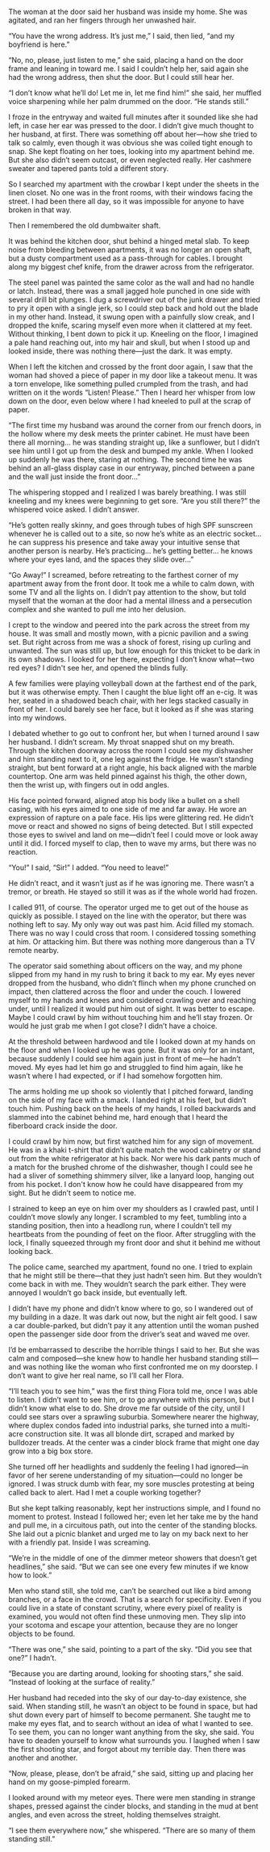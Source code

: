 The woman at the door said her husband was inside my home. She was agitated, and ran her fingers through her unwashed hair.

“You have the wrong address. It’s just me,” I said, then lied, “and my boyfriend is here.”

“No, no, please, just listen to me,” she said, placing a hand on the door frame and leaning in toward me. I said I couldn’t help her, said again she had the wrong address, then shut the door. But I could still hear her.

“I don’t know what he’ll do! Let me in, let me find him!” she said, her muffled voice sharpening while her palm drummed on the door. “He stands still.”

I froze in the entryway and waited full minutes after it sounded like she had left, in case her ear was pressed to the door. I didn’t give much thought to her husband, at first. There was something off about her—how she tried to talk so calmly, even though it was obvious she was coiled tight enough to snap. She kept floating on her toes, looking into my apartment behind me. But she also didn’t seem outcast, or even neglected really. Her cashmere sweater and tapered pants told a different story.

So I searched my apartment with the crowbar I kept under the sheets in the linen closet. No one was in the front rooms, with their windows facing the street. I had been there all day, so it was impossible for anyone to have broken in that way.

Then I remembered the old dumbwaiter shaft.     

It was behind the kitchen door, shut behind a hinged metal slab. To keep noise from bleeding between apartments, it was no longer an open shaft, but a dusty compartment used as a pass-through for cables. I brought along my biggest chef knife, from the drawer across from the refrigerator.

The steel panel was painted the same color as the wall and had no handle or latch. Instead, there was a small jagged hole punched in one side with several drill bit plunges. I dug a screwdriver out of the junk drawer and tried to pry it open with a single jerk, so I could step back and hold out the blade in my other hand. Instead, it swung open with a painfully slow creak, and I dropped the knife, scaring myself even more when it clattered at my feet. Without thinking, I bent down to pick it up. Kneeling on the floor, I imagined a pale hand reaching out, into my hair and skull, but when I stood up and looked inside, there was nothing there—just the dark. It was empty.

When I left the kitchen and crossed by the front door again, I saw that the woman had shoved a piece of paper in my door like a takeout menu. It was a torn envelope, like something pulled crumpled from the trash, and had written on it the words “Listen! Please.” Then I heard her whisper from low down on the door, even below where I had kneeled to pull at the scrap of paper.

“The first time my husband was around the corner from our french doors, in the hollow where my desk meets the printer cabinet. He must have been there all morning… he was standing straight up, like a sunflower, but I didn’t see him until I got up from the desk and bumped my ankle. When I looked up suddenly he was there, staring at nothing. The second time he was behind an all-glass display case in our entryway, pinched between a pane and the wall just inside the front door…”

The whispering stopped and I realized I was barely breathing. I was still kneeling and my knees were beginning to get sore. “Are you still there?” the whispered voice asked. I didn’t answer.

“He’s gotten really skinny, and goes through tubes of high SPF sunscreen whenever he is called out to a site, so now he’s white as an electric socket… he can suppress his presence and take away your intuitive sense that another person is nearby. He’s practicing… he’s getting better… he knows where your eyes land, and the spaces they slide over...”

“Go Away!” I screamed, before retreating to the farthest corner of my apartment away from the front door. It took me a while to calm down, with some TV and all the lights on. I didn’t pay attention to the show, but told myself that the woman at the door had a mental illness and a persecution complex and she wanted to pull me into her delusion.

I crept to the window and peered into the park across the street from my house. It was small and mostly mown, with a picnic pavilion and a swing set. But right across from me was a shock of forest, rising up curling and unwanted. The sun was still up, but low enough for this thicket to be dark in its own shadows. I looked for her there, expecting I don’t know what—two red eyes? I didn't see her, and opened the blinds fully.

A few families were playing volleyball down at the farthest end of the park, but it was otherwise empty. Then I caught the blue light off an e-cig. It was her, seated in a shadowed beach chair, with her legs stacked casually in front of her. I could barely see her face, but it looked as if she was staring into my windows.

I debated whether to go out to confront her, but when I turned around I saw her husband. I didn’t scream. My throat snapped shut on my breath. Through the kitchen doorway across the room I could see my dishwasher and him standing next to it, one leg against the fridge. He wasn’t standing straight, but bent forward at a right angle, his back aligned with the marble countertop. One arm was held pinned against his thigh, the other down, then the wrist up, with fingers out in odd angles. 

His face pointed forward, aligned atop his body like a bullet on a shell casing, with his eyes aimed to one side of me and far away. He wore an expression of rapture on a pale face. His lips were glittering red. He didn’t move or react and showed no signs of being detected. But I still expected those eyes to swivel and land on me—didn’t feel I could move or look away until it did. I forced myself to clap, then to wave my arms, but there was no reaction.

“You!” I said, “Sir!” I added. “You need to leave!” 

He didn’t react, and it wasn’t just as if he was ignoring me. There wasn’t a tremor, or breath. He stayed so still it was as if the whole world had frozen.

I called 911, of course. The operator urged me to get out of the house as quickly as possible. I stayed on the line with the operator, but there was nothing left to say. My only way out was past him. Acid filled my stomach. There was no way I could cross that room. I considered tossing something at him. Or attacking him. But there was nothing more dangerous than a TV remote nearby. 

The operator said something about officers on the way, and my phone slipped from my hand in my rush to bring it back to my ear. My eyes never dropped from the husband, who didn’t flinch when my phone crunched on impact, then clattered across the floor and under the couch. I lowered myself to my hands and knees and considered crawling over and reaching under, until I realized it would put him out of sight. It was better to escape. Maybe I could crawl by him without touching him and he’ll stay frozen. Or would he just grab me when I got close? I didn’t have a choice.

At the threshold between hardwood and tile I looked down at my hands on the floor and when I looked up he was gone. But it was only for an instant, because suddenly I could see him again just in front of me—he hadn’t moved. My eyes had let him go and struggled to find him again, like he wasn’t where I had expected, or if I had somehow forgotten him.

The arms holding me up shook so violently that I pitched forward, landing on the side of my face with a smack. I landed right at his feet, but didn’t touch him. Pushing back on the heels of my hands, I rolled backwards and slammed into the cabinet behind me, hard enough that I heard the fiberboard crack inside the door. 

I could crawl by him now, but first watched him for any sign of movement. He was in a khaki t-shirt that didn’t quite match the wood cabinetry or stand out from the white refrigerator at his back. Nor were his dark pants much of a match for the brushed chrome of the dishwasher, though I could see he had a sliver of something shimmery silver, like a lanyard loop, hanging out from his pocket. I don't know how he could have disappeared from my sight. But he didn’t seem to notice me.

I strained to keep an eye on him over my shoulders as I crawled past, until I couldn’t move slowly any longer. I scrambled to my feet, tumbling into a standing position, then into a headlong run, where I couldn’t tell my heartbeats from the pounding of feet on the floor. After struggling with the lock, I finally squeezed through my front door and shut it behind me without looking back.

The police came, searched my apartment, found no one. I tried to explain that he might still be there—that they just hadn’t seen him. But they wouldn’t come back in with me. They wouldn’t search the park either. They were annoyed I wouldn’t go back inside, but eventually left. 

I didn’t have my phone and didn’t know where to go, so I wandered out of my building in a daze. It was dark out now, but the night air felt good. I saw a car double-parked, but didn’t pay it any attention until the woman pushed open the passenger side door from the driver’s seat and waved me over.

I’d be embarrassed to describe the horrible things I said to her. But she was calm and composed—she knew how to handle her husband standing still—and was nothing like the woman who first confronted me on my doorstep. I don’t want to give her real name, so I’ll call her Flora.

“I’ll teach you to see him,” was the first thing Flora told me, once I was able to listen. I didn’t want to see him, or to go anywhere with this person, but I didn’t know what else to do. She drove me far outside of the city, until I could see stars over a sprawling suburbia. Somewhere nearer the highway, where duplex condos faded into industrial parks, she turned into a multi-acre construction site. It was all blonde dirt, scraped and marked by bulldozer treads. At the center was a cinder block frame that might one day grow into a big box store. 

She turned off her headlights and suddenly the feeling I had ignored—in favor of her serene understanding of my situation—could no longer be ignored. I was struck dumb with fear, my sore muscles protesting at being called back to alert. Had I met a couple working together? 

But she kept talking reasonably, kept her instructions simple, and I found no moment to protest. Instead I followed her; even let her take me by the hand and pull me, in a circuitous path, out into the center of the standing blocks. She laid out a picnic blanket and urged me to lay on my back next to her with a friendly pat. Inside I was screaming.

“We’re in the middle of one of the dimmer meteor showers that doesn’t get headlines,” she said. “But we can see one every few minutes if we know how to look.”

Men who stand still, she told me, can’t be searched out like a bird among branches, or a face in the crowd. That is a search for specificity. Even if you could live in a state of constant scrutiny, where every pixel of reality is examined, you would not often find these unmoving men. They slip into your scotoma and escape your attention, because they are no longer objects to be found.

“There was one,” she said, pointing to a part of the sky. “Did you see that one?” I hadn’t. 

“Because you are darting around, looking for shooting stars,” she said. “Instead of looking at the surface of reality.” 

Her husband had receded into the sky of our day-to-day existence, she said. When standing still, he wasn’t an object to be found in space, but had shut down every part of himself to become permanent. She taught me to make my eyes flat, and to search without an idea of what I wanted to see. To see them, you can no longer want anything from the sky, she said. You have to deaden yourself to know what surrounds you. I laughed when I saw the first shooting star, and forgot about my terrible day. Then there was another and another.

“Now, please, please, don’t be afraid,” she said, sitting up and placing her hand on my goose-pimpled forearm.

I looked around with my meteor eyes. There were men standing in strange shapes, pressed against the cinder blocks, and standing in the mud at bent angles, and even across the street, holding themselves straight.

“I see them everywhere now,” she whispered. “There are so many of them standing still.”